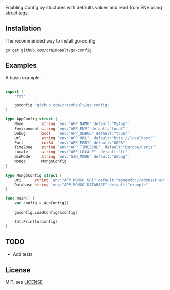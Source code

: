 Enabling Config by stuctures with defaults values and read from ENV using [struct tags](http://golang.org/pkg/reflect/#StructTag).

Installation
------------

The recommended way to install go-config

```
go get github.com/craimbault/go-config
```

Examples
--------

A basic example:

```go

import (
	"fmt"

	goconfig "github.com/craimbault/go-config"
)

type AppConfig struct {
	Name        string `env:"APP_NAME" default:"MyApp"`
	Environment string `env:"APP_ENV" default:"local"`
	Debug       bool   `env:"APP_DEBUG" default:"true"`
	Url         string `env:"APP_URL"  default:"http://localhost"`
	Port        int64  `env:"APP_PORT" default:"8098"`
	TimeZone    string `env:"APP_TIMEZONE"  default:"Europe/Paris"`
	Locale      string `env:"APP_LOCALE"  default:"fr"`
	GinMode     string `env:"GIN_MODE" default:"debug"`
	Mongo       MongoConfig
}

type MongoConfig struct {
	Uri      string `env:"APP_MONGO_URI" default:"mongodb://admuser:admpwd@documentdb:27017/?authSource=admin"`
	Database string `env:"APP_MONGO_DATABASE" default:"example"`
}

func main() {
	var config = AppConfig{}

	goconfig.LoadConfig(&config)

	fmt.Println(config)
}
```

TODO
--------
- Add tests

License
-------

MIT, see [LICENSE](LICENSE)